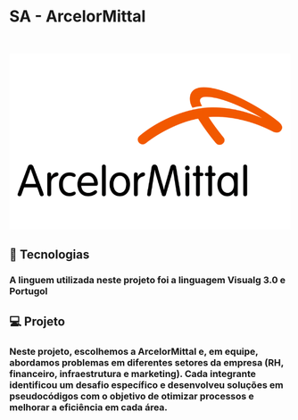 <p aling="center">
    <h1>SA - ArcelorMittal</h1>
</p>
<br/>

<p aling="center">
    <img src="/assest/ArcelorMittallogopng_62a9b4c315f3a.png" alt="#">
</p>

## 🚀 Tecnologias

<p align="left"> 
 <h3>A linguem utilizada neste projeto foi a linguagem Visualg 3.0 e Portugol</h2>


## 💻 Projeto

<p align="left"> 
    <h3>Neste projeto, escolhemos a ArcelorMittal e, em equipe, abordamos problemas em diferentes setores da empresa (RH, financeiro, infraestrutura e marketing). Cada integrante identificou um desafio específico e desenvolveu soluções em pseudocódigos com o objetivo de otimizar processos e melhorar a eficiência em cada área.</h2>
</p>

 
